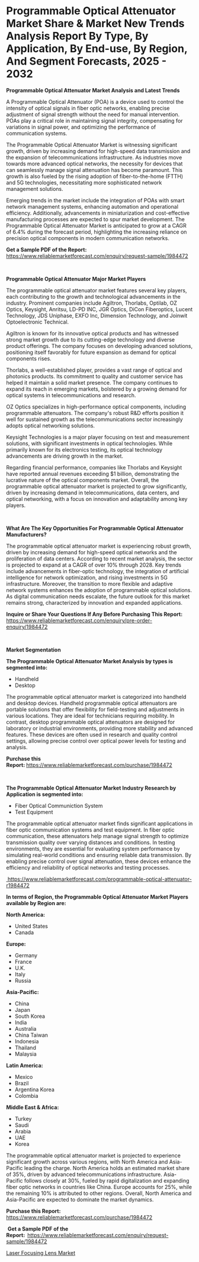 <p><h1>Programmable Optical Attenuator Market Share & Market New Trends Analysis Report By Type, By Application, By End-use, By Region, And Segment Forecasts, 2025 - 2032</h1></p><p><strong>Programmable Optical Attenuator Market Analysis and Latest Trends</strong></p>
<p><p>A Programmable Optical Attenuator (POA) is a device used to control the intensity of optical signals in fiber optic networks, enabling precise adjustment of signal strength without the need for manual intervention. POAs play a critical role in maintaining signal integrity, compensating for variations in signal power, and optimizing the performance of communication systems.</p><p>The Programmable Optical Attenuator Market is witnessing significant growth, driven by increasing demand for high-speed data transmission and the expansion of telecommunications infrastructure. As industries move towards more advanced optical networks, the necessity for devices that can seamlessly manage signal attenuation has become paramount. This growth is also fueled by the rising adoption of fiber-to-the-home (FTTH) and 5G technologies, necessitating more sophisticated network management solutions.</p><p>Emerging trends in the market include the integration of POAs with smart network management systems, enhancing automation and operational efficiency. Additionally, advancements in miniaturization and cost-effective manufacturing processes are expected to spur market development. The Programmable Optical Attenuator Market is anticipated to grow at a CAGR of 6.4% during the forecast period, highlighting the increasing reliance on precision optical components in modern communication networks.</p></p>
<p><strong>Get a Sample PDF of the Report:&nbsp;</strong> <a href="https://www.reliablemarketforecast.com/enquiry/request-sample/1984472?utm_campaign=1833&utm_medium=2&utm_source=Github&utm_content=ia&utm_term=20022025&utm_id=programmable-optical-attenuator">https://www.reliablemarketforecast.com/enquiry/request-sample/1984472</a></p>
<p>&nbsp;</p>
<p><strong>Programmable Optical Attenuator Major Market Players</strong></p>
<p><p>The programmable optical attenuator market features several key players, each contributing to the growth and technological advancements in the industry. Prominent companies include Agiltron, Thorlabs, Optilab, OZ Optics, Keysight, Anritsu, LD-PD INC, JGR Optics, DiCon Fiberoptics, Lucent Technology, JDS Uniphase, EXFO Inc, Dimension Technology, and Joinwit Optoelectronic Technical.</p><p>Agiltron is known for its innovative optical products and has witnessed strong market growth due to its cutting-edge technology and diverse product offerings. The company focuses on developing advanced solutions, positioning itself favorably for future expansion as demand for optical components rises.</p><p>Thorlabs, a well-established player, provides a vast range of optical and photonics products. Its commitment to quality and customer service has helped it maintain a solid market presence. The company continues to expand its reach in emerging markets, bolstered by a growing demand for optical systems in telecommunications and research.</p><p>OZ Optics specializes in high-performance optical components, including programmable attenuators. The company's robust R&D efforts position it well for sustained growth as the telecommunications sector increasingly adopts optical networking solutions. </p><p>Keysight Technologies is a major player focusing on test and measurement solutions, with significant investments in optical technologies. While primarily known for its electronics testing, its optical technology advancements are driving growth in the market.</p><p>Regarding financial performance, companies like Thorlabs and Keysight have reported annual revenues exceeding $1 billion, demonstrating the lucrative nature of the optical components market. Overall, the programmable optical attenuator market is projected to grow significantly, driven by increasing demand in telecommunications, data centers, and optical networking, with a focus on innovation and adaptability among key players.</p></p>
<p>&nbsp;</p>
<p><strong>What Are The Key Opportunities For Programmable Optical Attenuator Manufacturers?</strong></p>
<p><p>The programmable optical attenuator market is experiencing robust growth, driven by increasing demand for high-speed optical networks and the proliferation of data centers. According to recent market analysis, the sector is projected to expand at a CAGR of over 10% through 2028. Key trends include advancements in fiber-optic technology, the integration of artificial intelligence for network optimization, and rising investments in 5G infrastructure. Moreover, the transition to more flexible and adaptive network systems enhances the adoption of programmable optical solutions. As digital communication needs escalate, the future outlook for this market remains strong, characterized by innovation and expanded applications.</p></p>
<p><strong>Inquire or Share Your Questions If Any Before Purchasing This Report:</strong> <a href="https://www.reliablemarketforecast.com/enquiry/pre-order-enquiry/1984472?utm_campaign=1833&utm_medium=2&utm_source=Github&utm_content=ia&utm_term=20022025&utm_id=programmable-optical-attenuator">https://www.reliablemarketforecast.com/enquiry/pre-order-enquiry/1984472</a></p>
<p>&nbsp;</p>
<p><strong>Market Segmentation</strong></p>
<p><strong>The Programmable Optical Attenuator Market Analysis by types is segmented into:</strong></p>
<p><ul><li>Handheld</li><li>Desktop</li></ul></p>
<p><p>The programmable optical attenuator market is categorized into handheld and desktop devices. Handheld programmable optical attenuators are portable solutions that offer flexibility for field-testing and adjustments in various locations. They are ideal for technicians requiring mobility. In contrast, desktop programmable optical attenuators are designed for laboratory or industrial environments, providing more stability and advanced features. These devices are often used in research and quality control settings, allowing precise control over optical power levels for testing and analysis.</p></p>
<p><strong>Purchase this Report:&nbsp;</strong><a href="https://www.reliablemarketforecast.com/purchase/1984472?utm_campaign=1833&utm_medium=2&utm_source=Github&utm_content=ia&utm_term=20022025&utm_id=programmable-optical-attenuator">https://www.reliablemarketforecast.com/purchase/1984472</a></p>
<p>&nbsp;</p>
<p><strong>The Programmable Optical Attenuator Market Industry Research by Application is segmented into:</strong></p>
<p><ul><li>Fiber Optical Communiction System</li><li>Test Equipment</li></ul></p>
<p><p>The programmable optical attenuator market finds significant applications in fiber optic communication systems and test equipment. In fiber optic communication, these attenuators help manage signal strength to optimize transmission quality over varying distances and conditions. In testing environments, they are essential for evaluating system performance by simulating real-world conditions and ensuring reliable data transmission. By enabling precise control over signal attenuation, these devices enhance the efficiency and reliability of optical networks and testing processes.</p></p>
<p><a href="https://www.reliablemarketforecast.com/programmable-optical-attenuator-r1984472?utm_campaign=1833&utm_medium=2&utm_source=Github&utm_content=ia&utm_term=20022025&utm_id=programmable-optical-attenuator">&nbsp;https://www.reliablemarketforecast.com/programmable-optical-attenuator-r1984472</a></p>
<p><strong>In terms of Region, the Programmable Optical Attenuator Market Players available by Region are:</strong></p>
<p>
    <p> <strong> North America: </strong>
        <ul>
            <li>United States</li>
            <li>Canada</li>
        </ul>
        </p> 
    <p> <strong> Europe: </strong>
        <ul>
            <li>Germany</li>
            <li>France</li>
            <li>U.K.</li>
            <li>Italy</li>
            <li>Russia</li>
        </ul>
        </p> 
    <p> <strong> Asia-Pacific: </strong>
        <ul>
            <li>China</li>
            <li>Japan</li>
            <li>South Korea</li>
            <li>India</li>
            <li>Australia</li>
            <li>China Taiwan</li>
            <li>Indonesia</li>
            <li>Thailand</li>
            <li>Malaysia</li>
        </ul>
        </p> 
    <p> <strong> Latin America: </strong>
        <ul>
            <li>Mexico</li>
            <li>Brazil</li>
            <li>Argentina Korea</li>
            <li>Colombia</li>
        </ul>
        </p> 
    <p> <strong> Middle East & Africa: </strong>
        <ul>
            <li>Turkey</li>
            <li>Saudi</li>
            <li>Arabia</li>
            <li>UAE</li>
            <li>Korea</li>
        </ul>
    </p>
    </p>
<p><p>The programmable optical attenuator market is projected to experience significant growth across various regions, with North America and Asia-Pacific leading the charge. North America holds an estimated market share of 35%, driven by advanced telecommunications infrastructure. Asia-Pacific follows closely at 30%, fueled by rapid digitalization and expanding fiber optic networks in countries like China. Europe accounts for 25%, while the remaining 10% is attributed to other regions. Overall, North America and Asia-Pacific are expected to dominate the market dynamics.</p></p>
<p><strong>Purchase this Report: </strong><a href="https://www.reliablemarketforecast.com/purchase/1984472?utm_campaign=1833&utm_medium=2&utm_source=Github&utm_content=ia&utm_term=20022025&utm_id=programmable-optical-attenuator">https://www.reliablemarketforecast.com/purchase/1984472</a></p>
<p>&nbsp;<strong>Get a Sample PDF of the Report:&nbsp;&nbsp;</strong><a href="https://www.reliablemarketforecast.com/enquiry/request-sample/1984472?utm_campaign=1833&utm_medium=2&utm_source=Github&utm_content=ia&utm_term=20022025&utm_id=programmable-optical-attenuator">https://www.reliablemarketforecast.com/enquiry/request-sample/1984472</a></p>
<p><strong></strong></p>
<p><p><a href="https://github.com/FassouRP/Market-Research-Report-List-7/blob/main/laser-focusing-lens-market.md?utm_campaign=1833&utm_medium=2&utm_source=Github&utm_content=ia&utm_term=20022025&utm_id=programmable-optical-attenuator">Laser Focusing Lens Market</a></p></p>